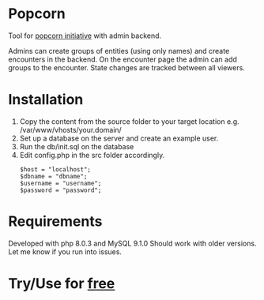 
# Popcorn
Tool for [popcorn initiative](https://theangrygm.com/popcorn-initiative-a-great-way-to-adjust-dd-and-pathfinder-initiative-with-a-stupid-name/) with admin backend.

Admins can create groups of entities (using only names) and create encounters in the backend.
On the encounter page the admin can add groups to the encounter. State changes are tracked between all viewers.

# Installation
<ol>
<li>
Copy the content from the source folder to your target location
e.g. /var/www/vhosts/your.domain/
</li>
<li>
Set up a database on the server and create an example user.
</li>
<li>
Run the db/init.sql on the database
</li>
<li>
Edit config.php in the src folder accordingly. 

````
$host = "localhost";
$dbname = "dbname";
$username = "username";
$password = "password";
````
</li>
</ol>

# Requirements
Developed with php 8.0.3 and MySQL 9.1.0
Should work with older versions. Let me know if you run into issues.

# Try/Use for [free](https://uni.datafloko.de/popcorn/)
